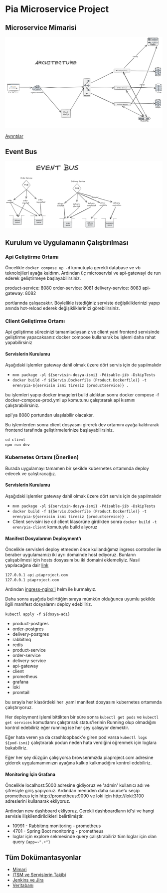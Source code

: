 # Pia Microservice Project

## Microservice Mimarisi

![Mimari](docs/images/Mimari.png)

[Ayrıntılar](https://erencelik.atlassian.net/wiki/external/Yjg2OTFmNmYxMjM2NGMyMGJkMTc1NmQ0MGViNGI2NmE)

## Event Bus

![Eventbus](docs/images/Eventbus.png)

## Kurulum ve Uygulamanın Çalıştırılması

### Api Geliştirme Ortamı

Öncelikle `docker compose up -d` komutuyla gerekli database ve vb teknolojileri ayağa kaldırın. Ardından üç microservisi ve api-gatewayi de run ederek geliştirmeye başlayabilirsiniz.

product-service: 8080
order-service: 8081
delivery-service: 8083
api-gateway: 8082

portlarında çalışacaktır. Böylelikle istediğiniz serviste değişikliklerinizi yapıp anında hot-reload ederek değişikliklerinizi görebilirsiniz.

### Client Geliştirme Ortamı

Api geliştirme sürecinizi tamamladıysanız ve client yani frontend servisinde geliştirme yapacaksanız docker compose kullanarak bu işlemi daha rahat yapabilirsiniz

#### Servislerin Kurulumu

Aşağıdaki işlemler gateway dahil olmak üzere dört servis için de yapılmalıdır

- `mvn package -pl ${servisin-dosya-ismi} -Pdisable-jib -DskipTests`
- `docker build -f ${Servis.Dockerfile (Product.Dockerfile)} -t eren/pia-${servisin ismi tiresiz (productservice)} .`

bu işlemleri yapıp docker imageleri build aldıktan sonra docker compose -f docker-compose-prod.yml up komutunu çalıştırarak api kısmını çalıştırabilirsiniz.

api'ya 8080 portundan ulaşılabilir olacaktır.

Bu işlemlerden sonra client dosyasını girerek dev ortamını ayağa kaldırarak frontend tarafında geliştirmelerinize başlayabilirsiniz.

```
cd client
npm run dev
```

### Kubernetes Ortamı (Önerilen)

Burada uygulamayı tamamen bir şekilde kubernetes ortamında deploy edecek ve çalıştıracağız.

#### Servislerin Kurulumu

Aşağıdaki işlemler gateway dahil olmak üzere dört servis için de yapılmalıdır

- `mvn package -pl ${servisin-dosya-ismi} -Pdisable-jib -DskipTests`
- `docker build -f ${Servis.Dockerfile (Product.Dockerfile)} -t eren/pia-${servisin ismi tiresiz (productservice)} .`
- Client servisini ise cd client klasörüne girdikten sonra `docker build -t eren/pia-client` komutuyla build alıyoruz

#### Manifest Dosyalarının Deployment'ı

Öncelikle servisleri deploy etmeden önce kullandığımız ingress controller ile beraber uygulamamızı iki ayrı domainde host ediyoruz. Bunların çalışabilmesi için hosts dosyasını bu iki domaini eklemeliyiz. Nasıl yapılacağına dair [link](https://www.howtogeek.com/27350/beginner-geek-how-to-edit-your-hosts-file/)

```
127.0.0.1 api.piaproject.com
127.0.0.1 piaproject.com
```

Ardından [ingress-nginx'i](https://docs.nginx.com/nginx-ingress-controller/installation/installing-nic/installation-with-helm/) helm ile kurmalıyız.

Daha sonra aşağıda belirttiğim sıraya mümkün olduğunca uyumlu şekilde ilgili manifest dosyalarını deploy edebiliriz.

`kubectl apply -f ${dosya-adı}`

- product-postgres
- order-postgres
- delivery-postgres
- rabbitmq
- redis
- product-service
- order-service
- delivery-service
- api-gateway
- client
- prometheus
- grafana
- loki
- promtail

bu sırayla her klasördeki her .yaml manifest dosyasını kubernetes ortamında çalıştırıyoruz.

Her deployment işlemi bittikten bir süre sonra `kubectl get pods` ve `kubectl get services` komutlarını çalıştırırak status'lerinin Running olup olmadığını kontrol edebiliriz eğer running ise her şey çalışıyor demektir.

Eğer hata veren ya da crashloopback'e giren pod varsa `kubectl logs ${pod-ismi}` çalıştırarak podun neden hata verdiğini öğrenmek için loglara bakabiliriz.

Eğer her şey düzgün çalışıyorsa browserımızda piaproject.com adresine giderek uygulamamımızın ayağına kalkıp kalkmadığını kontrol edebiliriz.

#### Monitoring İçin Grafana

Öncelikle localhost:5000 adresine gidiyoruz ve 'admin' kullanıcı adı ve şifresiyle giriş yapıyoruz. Ardından menüden daha source'u seçip prometheus için http://prometheus:9090 ve loki için http://loki:3100 adreslerini kullanarak ekliyoruz.

Ardından new dashboard ekliyoruz. Gerekli dashboardların id'si ve hangi servisle ilişkilendirildikleri belirtilmiştir.

- 10991 - Rabbitmq monitoring - prometheus
- 4701 - Spring Boot monitoring - prometheus
- loglar için explore sekmesinde query çalıştırabiliriz tüm loglar için olan query `{app=~".+"}`

## Tüm Dokümantasyonlar

- [Mimari](https://erencelik.atlassian.net/wiki/external/Yjg2OTFmNmYxMjM2NGMyMGJkMTc1NmQ0MGViNGI2NmE)
- [ITSM ve Servislerin Takibi](https://erencelik.atlassian.net/wiki/external/ZTBkM2U3MDU3YTVlNGUwNWE5YTJjYWQ2ZTNiODE0MDY)
- [Jenkins ve Jira](/docs/jenkins-jira.md)
- [Veritabanı](/docs/veritabanı.md)
